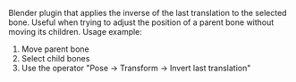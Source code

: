 Blender plugin that applies the inverse of the last translation to the selected bone.
Useful when trying to adjust the position of a parent bone without moving its children.
Usage example:
1. Move parent bone
2. Select child bones
3. Use the operator "Pose -> Transform -> Invert last translation"
